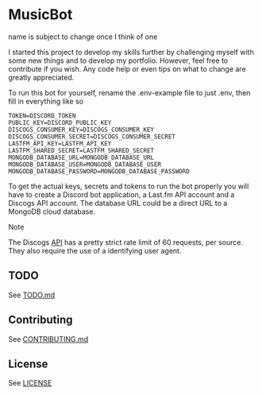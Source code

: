 # MusicBot
name is subject to change once I think of one

I started this project to develop my skills further by challenging myself with some new things and to develop my portfolio. However, feel free to contribute if you wish. Any code help or even tips on what to change are greatly appreciated.    

To run this bot for yourself, rename the .env-example file to just .env, then fill in everything like so
```shell
TOKEN=DISCORD_TOKEN
PUBLIC_KEY=DISCORD_PUBLIC_KEY
DISCOGS_CONSUMER_KEY=DISCOGS_CONSUMER_KEY
DISCOGS_CONSUMER_SECRET=DISCOGS_CONSUMER_SECRET
LASTFM_API_KEY=LASTFM_API_KEY
LASTFM_SHARED_SECRET=LASTFM_SHARED_SECRET
MONGODB_DATABASE_URL=MONGODB_DATABASE_URL
MONGODB_DATABASE_USER=MONGODB_DATABASE_USER
MONGODB_DATABASE_PASSWORD=MONGODB_DATABASE_PASSWORD
```

To get the actual keys, secrets and tokens to run the bot properly you will have to create a Discord bot application, a Last.fm API account and a Discogs API account. The database URL could be a direct URL to a MongoDB cloud database.

> [!NOTE]
> The Discogs [API](https://www.discogs.com/developers#page:home,header:home-rate-limiting) has a pretty strict rate limit of 60 requests, per source. They also require the use of a identifying user agent. 

## TODO
See [TODO.md](TODO.md)

## Contributing
See [CONTRIBUTING.md](CONTRIBUTING.md)

## License
See [LICENSE](LICENSE)